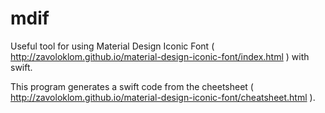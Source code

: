 # mdif

Useful tool for using Material Design Iconic Font ( http://zavoloklom.github.io/material-design-iconic-font/index.html ) with swift.

This program generates a swift code from the cheetsheet ( http://zavoloklom.github.io/material-design-iconic-font/cheatsheet.html ).
